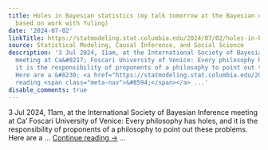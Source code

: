 ```yaml
---
title: Holes in Bayesian statistics (my talk tomorrow at the Bayesian conference,
  based on work with Yuling)
date: '2024-07-02'
linkTitle: https://statmodeling.stat.columbia.edu/2024/07/02/holes-in-bayesian-statistics-my-talk-tomorrow-at-the-bayesian-conference-based-on-work-with-yuling/
source: Statistical Modeling, Causal Inference, and Social Science
description: '3 Jul 2024, 11am, at the International Society of Bayesian Inference
  meeting at Ca&#8217; Foscari University of Venice: Every philosophy has holes, and
  it is the responsibility of proponents of a philosophy to point out these problems.
  Here are a &#8230; <a href="https://statmodeling.stat.columbia.edu/2024/07/02/holes-in-bayesian-statistics-my-talk-tomorrow-at-the-bayesian-conference-based-on-work-with-yuling/">Continue
  reading <span class="meta-nav">&#8594;</span></a> ...'
disable_comments: true
---
```

3 Jul 2024, 11am, at the International Society of Bayesian Inference meeting at Ca&#8217; Foscari University of Venice: Every philosophy has holes, and it is the responsibility of proponents of a philosophy to point out these problems. Here are a &#8230; <a href="https://statmodeling.stat.columbia.edu/2024/07/02/holes-in-bayesian-statistics-my-talk-tomorrow-at-the-bayesian-conference-based-on-work-with-yuling/">Continue reading <span class="meta-nav">&#8594;</span></a> ...